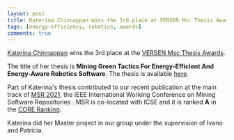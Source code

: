 ```yaml
---
layout: post
title: Katerina Chinnappan wins the 3rd place at VERSEN Msc Thesis Awards
tags: [energy-efficiency, robotics, awards]
comments: true
---
```


[Katerina Chinnappan](http://katerinachinnppan.com/) wins the 3rd place at the [VERSEN Msc Thesis Awards](https://www.versen.nl/contents/master-thesis-award).

The title of her thesis is **Mining Green Tactics For Energy-Efficient And Energy-Aware Robotics Software**.
The thesis is available [here](https://drive.google.com/open?id=1K3OQ4EPZ8Vs4vidn5kjeetNLtcUctN66).

Part of Katerina's thesis contributed to our recent publication at the main track of [MSR 2021](https://2021.msrconf.org/), the IEEE International Working Conference on Mining Software Repositories
. MSR is co-located with ICSE and it is ranked **A** in the [CORE Ranking](http://portal.core.edu.au/conf-ranks/).  

Katerina did her Master project in our group under the supervision of Ivano and Patricia.
